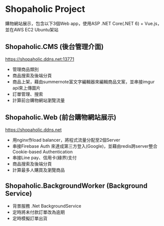 # Shopaholic Project
購物網站展示，包含以下3個Web app，使用ASP .NET Core(.NET 6) + Vue.js，並在AWS EC2 Ubuntu架站

## Shopaholic.CMS (後台管理介面)
https://shopaholic.ddns.net:13771  
* 管理商品類別
* 商品搜索及後端分頁
* 商品上架，藉由summernote富文字編輯器來編輯商品文案，並串接imgur api來上傳圖片
* 訂單管理、搜索
* 計算前台購物網站瀏覽流量

## Shopaholic.Web (前台購物網站展示)
https://shopaholic.ddns.net  
* 用nginx作load balancer，將程式流量分配至2個Server
* 串接Firebase Auth 來達成第三方登入(Google)，並藉由redis跨server整合Cookie-based Authentication
* 串接Line pay、信用卡(綠界)支付
* 商品搜索及後端分頁
* 計算最多人購買及瀏覽商品

## Shopaholic.BackgroundWorker (Background Service)
* 背景服務 .Net BackgroundService
* 定時將未付款訂單改為逾期
* 定時模擬訂單出貨
